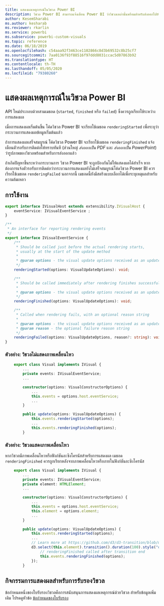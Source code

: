 ```yaml
---
title: แสดงผลเหตุการณ์ในวิชวล Power BI
description: วิชวล Power BI สามารถแจ้งเตือน Power BI ว่าวิชวลเหล่านั้นพร้อมสำหรับส่งออกไปยัง PowerPoint หรือ PDF แล้ว
author: KesemSharabi
ms.author: kesharab
ms.reviewer: rkarlin
ms.service: powerbi
ms.subservice: powerbi-custom-visuals
ms.topic: reference
ms.date: 06/18/2019
ms.openlocfilehash: c54aaa92f3463ce1102866c8d3b69532c8b25cf7
ms.sourcegitcommit: 7aa0136f93f88516f97ddd8031ccac5d07863b92
ms.translationtype: HT
ms.contentlocale: th-TH
ms.lasthandoff: 05/05/2020
ms.locfileid: "79380260"
---
```

# <a name="render-events-in-power-bi-visuals"></a>แสดงผลเหตุการณ์ในวิชวล Power BI

API ใหม่ประกอบด้วยสามเมธอด (`started`, `finished` หรือ `failed`) ซึ่งควรถูกเรียกใช้ระหว่างการแสดงผล

เมื่อการแสดงผลเริ่มต้นขึ้น โค้ดวิชวล Power BI จะเรียกใช้เมธอด `renderingStarted` เพื่อระบุว่ากระบวนการแสดงผลข้อมูลเริ่มต้นแล้ว

ถ้าการแสดงผลเสร็จสมบูรณ์ โค้ดวิชวล Power BI จะเรียกใช้เมธอด `renderingFinished` แจ้งเตือนตัวรอรับการติดต่อให้ทราบทันที (ส่วนใหญ่ *ส่งออกเป็น PDF* และ *ส่งออกเป็น PowerPoint*) ว่ารูปภาพของวิชวลพร้อมสำหรับการส่งออกแล้ว

ถ้าเกิดปัญหาขึ้นระหว่างกระบวนการ วิชวล Power BI จะถูกป้องกันไม่ให้แสดงผลได้สำเร็จ หากต้องการแจ้งตัวรอรับการติดต่อว่ากระบวนการแสดงผลยังไม่เสร็จสมบูรณ์โค้ดวิชวล Power BI ควรเรียกใช้เมธอด `renderingFailed` นอกจากนี้ เมธอดนี้ยังมีสตริงแบบเลือกได้เพื่อระบุเหตุผลสำหรับความล้มเหลว

## <a name="usage"></a>การใช้งาน

```typescript
export interface IVisualHost extends extensibility.IVisualHost {
    eventService: IVisualEventService ;
}

/**
 * An interface for reporting rendering events
 */
export interface IVisualEventService {
    /**
     * Should be called just before the actual rendering starts, 
     * usually at the start of the update method
     *
     * @param options - the visual update options received as an update parameter
     */
    renderingStarted(options: VisualUpdateOptions): void;

    /**
     * Should be called immediately after rendering finishes successfully
     * 
     * @param options - the visual update options received as an update parameter
     */
    renderingFinished(options: VisualUpdateOptions): void;

    /**
     * Called when rendering fails, with an optional reason string
     * 
     * @param options - the visual update options received as an update parameter
     * @param reason - the optional failure reason string
     */
    renderingFailed(options: VisualUpdateOptions, reason?: string): void;
}
```

### <a name="sample-the-visual-displays-no-animations"></a>ตัวอย่าง: วิชวลไม่แสดงภาพเคลื่อนไหว

```typescript
    export class Visual implements IVisual {
        ...
        private events: IVisualEventService;
        ...

        constructor(options: VisualConstructorOptions) {
            ...
            this.events = options.host.eventService;
            ...
        }

        public update(options: VisualUpdateOptions) {
            this.events.renderingStarted(options);
            ...
            this.events.renderingFinished(options);
        }
```

### <a name="sample-the-visual-displays-animations"></a>ตัวอย่าง: วิชวลแสดงภาพเคลื่อนไหว

หากวิชวลมีภาพเคลื่อนไหวหรือฟังก์ชันอะซิงโครนัสสำหรับการแสดงผล เมธอด `renderingFinished` ควรถูกเรียกหลังจากภาพเคลื่อนไหวหรือภายในฟังก์ชันอะซิงโครนัส

```typescript
    export class Visual implements IVisual {
        ...
        private events: IVisualEventService;
        private element: HTMLElement;
        ...

        constructor(options: VisualConstructorOptions) {
            ...
            this.events = options.host.eventService;
            this.element = options.element;
            ...
        }

        public update(options: VisualUpdateOptions) {
            this.events.renderingStarted(options);
            ...
            // Learn more at https://github.com/d3/d3-transition/blob/master/README.md#transition_end
            d3.select(this.element).transition().duration(100).style("opacity","0").end().then(() => {
                // renderingFinished called after transition end
                this.events.renderingFinished(options);
            });
        }
```

## <a name="rendering-events-for-visual-certification"></a>กิจกรรมการแสดงผลสำหรับการรับรองวิชวล

ข้อกำหนดหนึ่งของใบรับรองวิชวลคือการสนับสนุนการแสดงผลเหตุการณ์ด้วยวิชวล สำหรับข้อมูลเพิ่มเติม โปรดดูหัวข้อ [ข้อกำหนดของใบรับรอง](power-bi-custom-visuals-certified.md#certification-requirements)